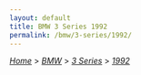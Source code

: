 ```yaml
---
layout: default
title: BMW 3 Series 1992
permalink: /bmw/3-series/1992/
---
```

[*Home*](/) > [*BMW*](/bmw/) > [*3 Series*](/bmw/3-series/) > [*1992*](/bmw/3-series/1992/)
